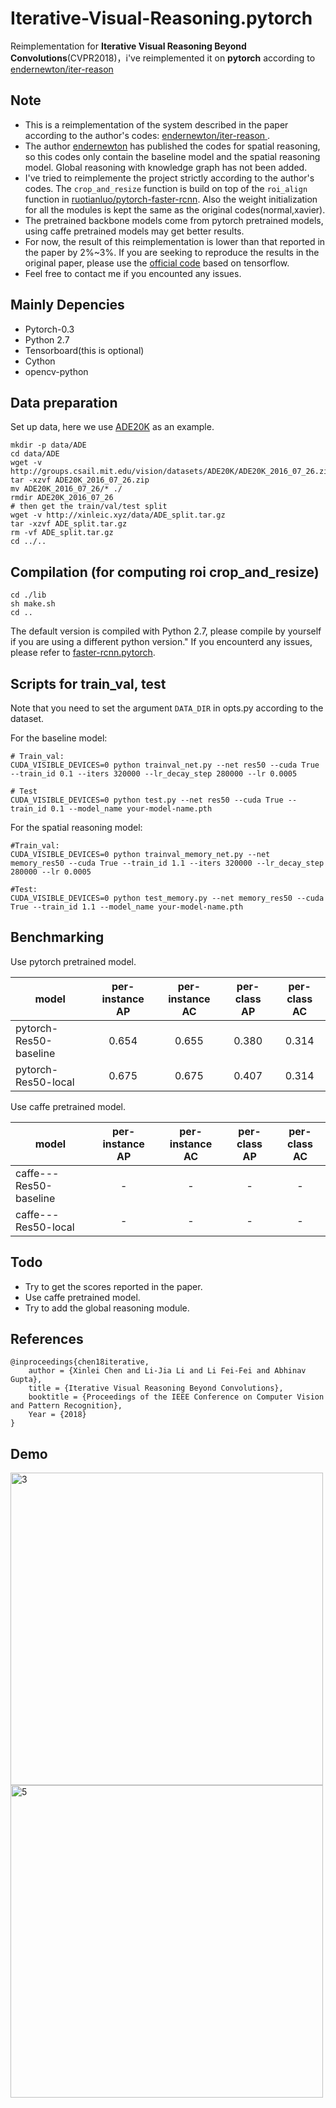 # Iterative-Visual-Reasoning.pytorch
Reimplementation for **Iterative Visual Reasoning Beyond Convolutions**(CVPR2018)，i've reimplemented it on **pytorch** according to [endernewton/iter-reason](https://github.com/endernewton/iter-reason)

## Note
- This is a reimplementation of the system described in the paper according to the author's codes: [endernewton/iter-reason
](https://github.com/endernewton/iter-reason).
- The author [endernewton](https://github.com/endernewton) has published the codes for spatial reasoning, so this codes only contain the baseline model and the spatial reasoning model. Global reasoning with knowledge graph has not been added.
- I've tried to reimplemente the project strictly according to the author's codes. The `crop_and_resize` function is build on top of the `roi_align` function in [ruotianluo/pytorch-faster-rcnn](https://github.com/ruotianluo/pytorch-faster-rcnn). Also the weight initialization for all the modules is kept the same as the original codes(normal,xavier).
- The pretrained backbone models come from pytorch pretrained models, using caffe pretrained models may get better results.
- For now, the result of this reimplementation is lower than that reported in the paper by 2%~3%. If you are seeking to reproduce the results in the original paper, please use the [official code](https://github.com/endernewton/iter-reason) based on tensorflow.
- Feel free to contact me if you encounted any issues.
## Mainly Depencies
- Pytorch-0.3
- Python 2.7
- Tensorboard(this is optional)
- Cython 
- opencv-python

## Data preparation
Set up data, here we use [ADE20K](http://groups.csail.mit.edu/vision/datasets/ADE20K/) as an example.
```
mkdir -p data/ADE
cd data/ADE
wget -v http://groups.csail.mit.edu/vision/datasets/ADE20K/ADE20K_2016_07_26.zip
tar -xzvf ADE20K_2016_07_26.zip
mv ADE20K_2016_07_26/* ./
rmdir ADE20K_2016_07_26
# then get the train/val/test split
wget -v http://xinleic.xyz/data/ADE_split.tar.gz
tar -xzvf ADE_split.tar.gz
rm -vf ADE_split.tar.gz
cd ../..
```

## Compilation (for computing roi crop_and_resize)
```
cd ./lib
sh make.sh
cd ..
```
The default version is compiled with Python 2.7, please compile by yourself if you are using a different python version." If you encounterd any issues, please refer to [faster-rcnn.pytorch](https://github.com/jwyang/faster-rcnn.pytorch).

## Scripts for train_val, test
Note that you need to set the argument `DATA_DIR` in opts.py according to the dataset.

For the baseline model:
```
# Train_val:
CUDA_VISIBLE_DEVICES=0 python trainval_net.py --net res50 --cuda True --train_id 0.1 --iters 320000 --lr_decay_step 280000 --lr 0.0005

# Test
CUDA_VISIBLE_DEVICES=0 python test.py --net res50 --cuda True --train_id 0.1 --model_name your-model-name.pth

```
For the spatial reasoning model:
```
#Train_val:
CUDA_VISIBLE_DEVICES=0 python trainval_memory_net.py --net memory_res50 --cuda True --train_id 1.1 --iters 320000 --lr_decay_step 280000 --lr 0.0005

#Test:
CUDA_VISIBLE_DEVICES=0 python test_memory.py --net memory_res50 --cuda True --train_id 1.1 --model_name your-model-name.pth

```

## Benchmarking
Use pytorch pretrained model.

|model|per-instance AP|per-instance AC|per-class AP|per-class AC|
|--------------|:-----:|:-----:|:-----:|:-----:|
|pytorch-Res50-baseline|0.654|0.655|0.380|0.314|
|pytorch-Res50-local|0.675|0.675|0.407|0.314|

Use caffe pretrained model.

|model|per-instance AP|per-instance AC|per-class AP|per-class AC|
|--------------|:-----:|:-----:|:-----:|:-----:|
|caffe---Res50-baseline|-|-|-|-|
|caffe---Res50-local|-|-|-|-|

## Todo
- Try to get the scores reported in the paper.
- Use caffe pretrained model.
- Try to add the global reasoning module.

## References
```
@inproceedings{chen18iterative,
    author = {Xinlei Chen and Li-Jia Li and Li Fei-Fei and Abhinav Gupta},
    title = {Iterative Visual Reasoning Beyond Convolutions},
    booktitle = {Proceedings of the IEEE Conference on Computer Vision and Pattern Recognition},
    Year = {2018}
}
```

## Demo
<img src="https://github.com/coderSkyChen/Iterative-Visual-Reasoning.pytorch/raw/master/Images_for_readme/ADE_val_00000127.jpg" height  = "500" alt="3" align=left />
 <img src="https://github.com/coderSkyChen/Iterative-Visual-Reasoning.pytorch/raw/master/Images_for_readme/ADE_val_00000813.jpg" height  = "500" alt="5" align=left />




